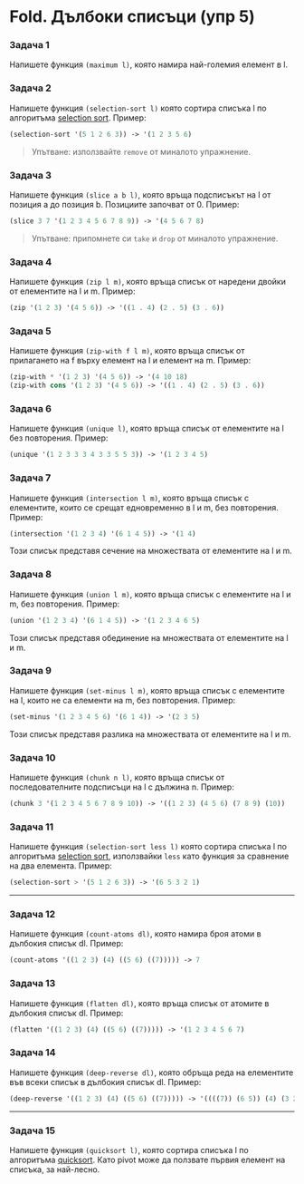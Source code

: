 # Fold. Дълбоки списъци (упр 5)

### Задача 1
Напишете функция `(maximum l)`,
която намира най-големия елемент в l.

### Задача 2
Напишете функция `(selection-sort l)`
която сортира списъка l по алгоритъма [selection sort](https://en.wikipedia.org/wiki/Selection_sort).
Пример:
```scheme
(selection-sort '(5 1 2 6 3)) -> '(1 2 3 5 6)
```
> Упътване: използвайте `remove` от миналото упражнение.

### Задача 3
Напишете функция `(slice a b l)`,
която връща подсписъкът на l от позиция a до позиция b. Позициите започват от 0.
Пример:
```scheme
(slice 3 7 '(1 2 3 4 5 6 7 8 9)) -> '(4 5 6 7 8)
```
> Упътване: припомнете си `take` и `drop` от миналото упражнение.

### Задача 4
Напишете функция `(zip l m)`,
която връща списък от наредени двойки от елементите на l и m.
Пример:
```scheme
(zip '(1 2 3) '(4 5 6)) -> '((1 . 4) (2 . 5) (3 . 6))
```

### Задача 5
Напишете функция `(zip-with f l m)`,
която връща списък от прилагането на f върху елемент на l и елемент на m.
Пример:
```scheme
(zip-with * '(1 2 3) '(4 5 6)) -> '(4 10 18)
(zip-with cons '(1 2 3) '(4 5 6)) -> '((1 . 4) (2 . 5) (3 . 6))
```

### Задача 6
Напишете функция `(unique l)`,
която връща списък от елементите на l без повторения.
Пример:
```scheme
(unique '(1 2 3 3 3 4 3 3 5 5 3)) -> '(1 2 3 4 5)
```


### Задача 7
Напишете функция `(intersection l m)`,
която връща списък с елементите, които се срещат едновременно в l и m, без повторения.
Пример:
```scheme
(intersection '(1 2 3 4) '(6 1 4 5)) -> '(1 4)
```
Този списък представя сечение на множествата от елементите на l и m.

### Задача 8
Напишете функция `(union l m)`,
която връща списък с елементите на l и m, без повторения.
Пример:
```scheme
(union '(1 2 3 4) '(6 1 4 5)) -> '(1 2 3 4 6 5)
```
Този списък представя обединение на множествата от елементите на l и m.

### Задача 9
Напишете функция `(set-minus l m)`,
която връща списък с елементите на l, които не са елементи на m, без повторения.
Пример:
```scheme
(set-minus '(1 2 3 4 5 6) '(6 1 4)) -> '(2 3 5)
```
Този списък представя разлика на множествата от елементите на l и m.


### Задача 10
Напишете функция `(chunk n l)`,
която връща списък от последователните подсписъци на l с дължина n.
Пример:
```scheme
(chunk 3 '(1 2 3 4 5 6 7 8 9 10)) -> '((1 2 3) (4 5 6) (7 8 9) (10))
```

### Задача 11
Напишете функция `(selection-sort less l)`
която сортира списъка l по алгоритъма [selection sort](https://en.wikipedia.org/wiki/Selection_sort), използвайки `less` като функция за сравнение на два елемента.
Пример:
```scheme
(selection-sort > '(5 1 2 6 3)) -> '(6 5 3 2 1)
```

---

### Задача 12
Напишете функция `(count-atoms dl)`,
която намира броя атоми в дълбокия списък dl.
Пример:
```scheme
(count-atoms '((1 2 3) (4) ((5 6) ((7))))) -> 7
```

### Задача 13
Напишете функция `(flatten dl)`,
която връща списък от атомите в дълбокия списък dl.
Пример:
```scheme
(flatten '((1 2 3) (4) ((5 6) ((7))))) -> '(1 2 3 4 5 6 7)
```

### Задача 14
Напишете функция `(deep-reverse dl)`,
която обръща реда на елементите във всеки списък в дълбокия списък dl.
Пример:
```scheme
(deep-reverse '((1 2 3) (4) ((5 6) ((7))))) -> '((((7)) (6 5)) (4) (3 2 1))
```

---

### Задача 15
Напишете функция `(quicksort l)`,
която сортира списъка l по алгоритъма [quicksort](https://en.wikipedia.org/wiki/Quicksort). Като pivot може да ползвате първия елемент на списъка, за най-лесно.
